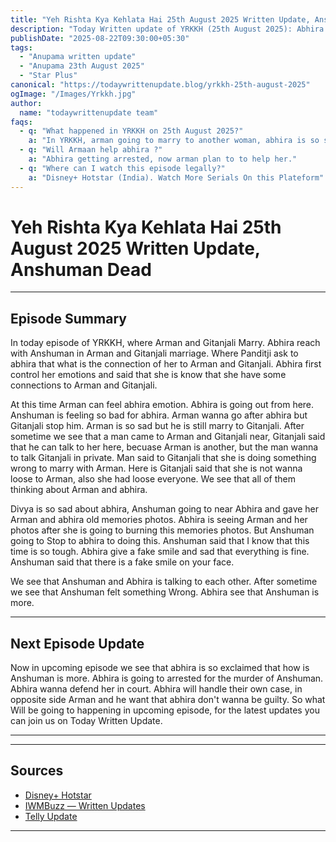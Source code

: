 ```yaml
--- 
title: "Yeh Rishta Kya Kehlata Hai 25th August 2025 Written Update, Anshuman Dead"
description: "Today Written update of YRKKH (25th August 2025): Abhira arrested to killing Anshuman case. Now Abhira in trouble."
publishDate: "2025-08-22T09:30:00+05:30"
tags:
  - "Anupama written update"
  - "Anupama 23th August 2025"
  - "Star Plus"
canonical: "https://todaywrittenupdate.blog/yrkkh-25th-august-2025"
ogImage: "/Images/Yrkkh.jpg"
author:
  name: "todaywrittenupdate team"
faqs:
  - q: "What happened in YRKKH on 25th August 2025?"
    a: "In YRKKH, arman going to marry to another woman, abhira is so sad. she is arrested in case of Anshuman death."
  - q: "Will Armaan help abhira ?"
    a: "Abhira getting arrested, now arman plan to to help her."
  - q: "Where can I watch this episode legally?"
    a: "Disney+ Hotstar (India). Watch More Serials On this Plateform"
---
```


# Yeh Rishta Kya Kehlata Hai 25th August 2025 Written Update, Anshuman Dead
---

## Episode Summary

In today episode of YRKKH, where Arman and Gitanjali Marry. Abhira reach with Anshuman in Arman and Gitanjali marriage. Where Panditji ask to abhira that what is the connection of her to Arman and Gitanjali. Abhira first control her emotions and said that she is know that she have some connections to Arman and Gitanjali.

 At this time Arman can feel abhira emotion. Abhira is going out from here. Anshuman is feeling so bad for abhira. Arman wanna go after abhira but Gitanjali stop him. Arman is so sad but he is still marry to Gitanjali. After sometime we see that a man came to Arman and Gitanjali near, Gitanjali said that he can talk to her here, becuase Arman is another, but the man wanna to talk Gitanjali in private. 
Man said to Gitanjali that she is doing something wrong to marry with Arman. Here is Gitanjali said that she is not wanna loose to Arman, also she had loose everyone. We see that all of them thinking about Arman and abhira. 

Divya is so sad about abhira, Anshuman going to near Abhira and gave her Arman and abhira old memories photos. Abhira is seeing Arman and her photos after she is going to burning this memories photos. But Anshuman going to Stop to abhira to doing this. Anshuman said that I know that this time is so tough. Abhira give a fake smile and sad that everything is fine. Anshuman said that there is a fake smile on your face.

We see that Anshuman and Abhira is talking to each other. After sometime we see that Anshuman felt something Wrong. Abhira see that Anshuman is more.

<!--

## Key Highlights

- Khyati battles guilt and is pushed towards truth.  
- Raghav is determined to reopen his case.  
- Aryan's revenge twist turns out to be a dream.  
- Prem's actions create new tensions.

-->
---

## Next Episode Update

Now in upcoming episode we see that abhira is so exclaimed that how is Anshuman is more. Abhira is going to arrested for the murder of Anshuman. Abhira wanna defend her in court. Abhira will handle their own case, in opposite side Arman and he want that abhira don't wanna be guilty. So what Will be going to happening in upcoming episode, for the latest updates you can join us on Today Written Update.

---

<!-- FAQ will be rendered from frontmatter; keep this area intentionally short -->

---

## Sources

- [Disney+ Hotstar](https://www.hotstar.com/in)  
- [IWMBuzz — Written Updates](https://www.iwmbuzz.com/)
- [Telly Update](https://www.tellyupdate.com)

---

